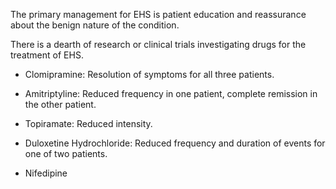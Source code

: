 The primary management for EHS is patient education and reassurance about the benign nature of the condition.

There is a dearth of research or clinical trials investigating drugs for the treatment of EHS.

- Clomipramine: Resolution of symptoms for all three patients.

- Amitriptyline: Reduced frequency in one patient, complete remission in the other patient.

- Topiramate: Reduced intensity.

- Duloxetine Hydrochloride: Reduced frequency and duration of events for one of two patients.

- Nifedipine